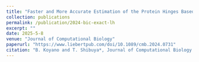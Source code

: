 ```yaml
---
title: "Faster and More Accurate Estimation of the Protein Hinges Based on Information Criteria"
collection: publications
permalink: /publication/2024-bic-exact-lh
excerpt: ""
date: 2025-5-8
venue: "Journal of Computational Biology"
paperurl: "https://www.liebertpub.com/doi/10.1089/cmb.2024.0731"
citation: "B. Koyano and T. Shibuya*, Journal of Computational Biology 32.5 (2025): 498-519."
---
```



